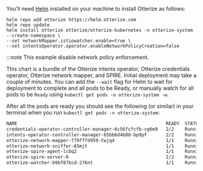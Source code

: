    You'll need [Helm](https://helm.sh/docs/intro/install/) installed on your machine to install Otterize as follows:

   ```shell
   helm repo add otterize https://helm.otterize.com
   helm repo update
   helm install otterize otterize/otterize-kubernetes -n otterize-system --create-namespace \
   --set networkMapper.istiowatcher.enable=true \
   --set intentsOperator.operator.enableNetworkPolicyCreation=false
   ```

:::note This example disable network policy enforcement. 

This chart is a bundle of the Otterize intents operator, Otterize credentials operator, Otterize network mapper, and SPIRE.
Initial deployment may take a couple of minutes.
You can add the `--wait` flag for Helm to wait for deployment to complete and all pods to be Ready, or manually watch for all pods to be `Ready` using `kubectl get pods -n otterize-system -w`.

After all the pods are ready you should see the following (or similar) in your terminal when you run `kubectl get pods -n otterize-system`:

``` bash
NAME                                                       READY  STATUS  RESTARTS AGE
credentials-operator-controller-manager-6c56fcfcfb-vg6m9   2/2    Running   0     9s
intents-operator-controller-manager-65bb6d4b88-bp9pf       2/2    Running   0     9s
otterize-network-mapper-779fffd959-twjqd                   1/1    Running   0     9s
otterize-network-sniffer-65mjt                             1/1    Running   0     9s
otterize-spire-agent-lcbq2                                 1/1    Running   0     9s
otterize-spire-server-0                                    2/2    Running   0     9s
otterize-watcher-b9bf87bcd-276nt                           1/1    Running   0     9s
```
